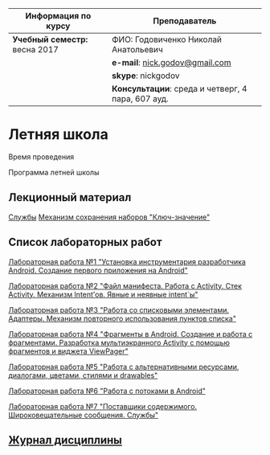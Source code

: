 |Информация по курсу | Преподаватель
|--|--|
|**Учебный семестр:** весна 2017|ФИО: Годовиченко Николай Анатольевич
| |**e-mail**: nick.godov@gmail.com
| |**skype**: nickgodov
| |**Консультации**: среда и четверг, 4 пара, 607 ауд.

# Летняя школа

Время проведения

Программа летней школы

## Лекционный материал

[Службы](https://nick-onpu.gitbooks.io/mobile-devices-programming/content/sluzhbi.html)
[Механизм сохранения наборов "Ключ-значение"](https://nick-onpu.gitbooks.io/mobile-devices-programming/content/preferences.html)

## Список лабораторных работ

[Лабораторная работа №1 "Установка инструментария разработчика Android. Создание первого приложения на Android"](https://goo.gl/kr43Fv)

[Лабораторная работа №2 "Файл манифеста. Работа с Activity. Стек Activity. Механизм Intent’ов. Явные и неявные intent\`ы"](https://goo.gl/9fsHpC)

[Лабораторная работа №3 "Работа со списковыми элементами. Адаптеры. Механизм повторного использования пунктов списка"](https://goo.gl/qRmfpQ)

[Лабораторная работа №4 "Фрагменты в Android. Создание и работа с фрагментами. Разработка мультиэкранного Activity с помощью фрагментов и виджета ViewPager"](https://goo.gl/rohxup)

[Лабораторная работа №5 "Работа с альтернативными ресурсами, диалогами, цветами, стилями и drawables"](https://goo.gl/JlQBoV)

[Лабораторная работа №6 "Работа с потоками в Android"](https://goo.gl/wGtmrt)

[Лабораторная работа №7 "Поставщики содержимого. Широковещательные сообщения. Службы"](https://goo.gl/glYECI)

## [Журнал дисциплины](https://goo.gl/dXqTXC)
